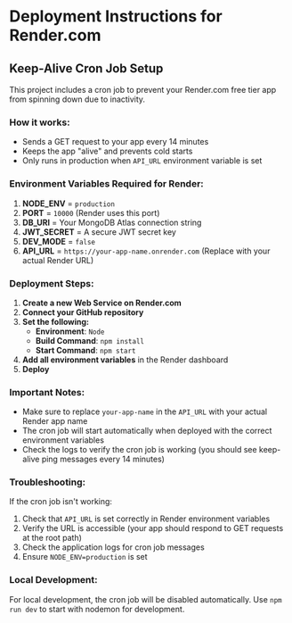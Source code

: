# Deployment Instructions for Render.com

## Keep-Alive Cron Job Setup

This project includes a cron job to prevent your Render.com free tier app from spinning down due to inactivity.

### How it works:

- Sends a GET request to your app every 14 minutes
- Keeps the app "alive" and prevents cold starts
- Only runs in production when `API_URL` environment variable is set

### Environment Variables Required for Render:

1. **NODE_ENV** = `production`
2. **PORT** = `10000` (Render uses this port)
3. **DB_URI** = Your MongoDB Atlas connection string
4. **JWT_SECRET** = A secure JWT secret key
5. **DEV_MODE** = `false`
6. **API_URL** = `https://your-app-name.onrender.com` (Replace with your actual Render URL)

### Deployment Steps:

1. **Create a new Web Service on Render.com**
2. **Connect your GitHub repository**
3. **Set the following:**
   - **Environment**: `Node`
   - **Build Command**: `npm install`
   - **Start Command**: `npm start`
4. **Add all environment variables** in the Render dashboard
5. **Deploy**

### Important Notes:

- Make sure to replace `your-app-name` in the `API_URL` with your actual Render app name
- The cron job will start automatically when deployed with the correct environment variables
- Check the logs to verify the cron job is working (you should see keep-alive ping messages every 14 minutes)

### Troubleshooting:

If the cron job isn't working:

1. Check that `API_URL` is set correctly in Render environment variables
2. Verify the URL is accessible (your app should respond to GET requests at the root path)
3. Check the application logs for cron job messages
4. Ensure `NODE_ENV=production` is set

### Local Development:

For local development, the cron job will be disabled automatically. Use `npm run dev` to start with nodemon for development.
